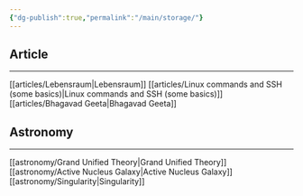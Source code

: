 ```yaml
---
{"dg-publish":true,"permalink":"/main/storage/"}
---
```


## Article
***
[[articles/Lebensraum\|Lebensraum]]
[[articles/Linux commands and SSH (some basics)\|Linux commands and SSH (some basics)]]
[[articles/Bhagavad  Geeta\|Bhagavad  Geeta]]

## Astronomy
***
[[astronomy/Grand Unified Theory\|Grand Unified Theory]]
[[astronomy/Active Nucleus Galaxy\|Active Nucleus Galaxy]]
[[astronomy/Singularity\|Singularity]]
